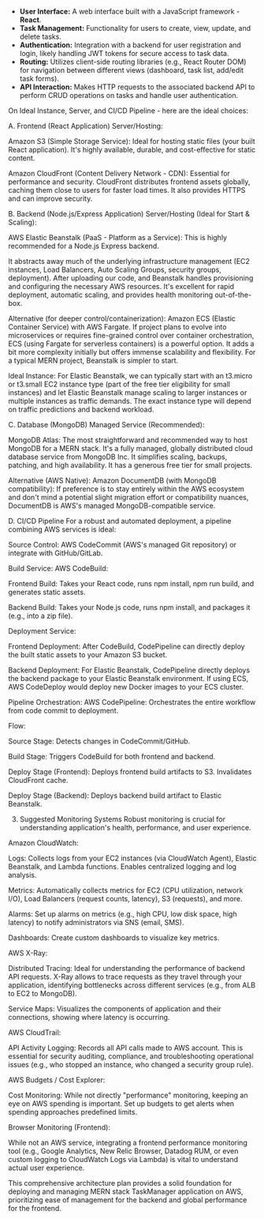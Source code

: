 * **User Interface:** A web interface built with a JavaScript framework - **React**.
* **Task Management:** Functionality for users to create, view, update, and delete tasks.
* **Authentication:** Integration with a backend for user registration and login, likely handling JWT tokens for secure access to task data.
* **Routing:** Utilizes client-side routing libraries (e.g., React Router DOM) for navigation between different views (dashboard, task list, add/edit task forms).
* **API Interaction:** Makes HTTP requests to the associated backend API to perform CRUD operations on tasks and handle user authentication.


On Ideal Instance, Server, and CI/CD Pipeline - here are the ideal choices:

A. Frontend (React Application)
Server/Hosting:

Amazon S3 (Simple Storage Service): Ideal for hosting static files (your built React application). It's highly available, durable, and cost-effective for static content.

Amazon CloudFront (Content Delivery Network - CDN): Essential for performance and security. CloudFront distributes frontend assets globally, caching them close to users for faster load times. It also provides HTTPS and can improve security.

B. Backend (Node.js/Express Application)
Server/Hosting (Ideal for Start & Scaling):

AWS Elastic Beanstalk (PaaS - Platform as a Service): This is highly recommended for a Node.js Express backend.

It abstracts away much of the underlying infrastructure management (EC2 instances, Load Balancers, Auto Scaling Groups, security groups, deployment). After uploading our code, and Beanstalk handles provisioning and configuring the necessary AWS resources. It's excellent for rapid deployment, automatic scaling, and provides health monitoring out-of-the-box.

Alternative (for deeper control/containerization): Amazon ECS (Elastic Container Service) with AWS Fargate. If project plans to evolve into microservices or requires fine-grained control over container orchestration, ECS (using Fargate for serverless containers) is a powerful option. It adds a bit more complexity initially but offers immense scalability and flexibility. For a typical MERN project, Beanstalk is simpler to start.

Ideal Instance: For Elastic Beanstalk, we can typically start with an t3.micro or t3.small EC2 instance type (part of the free tier eligibility for small instances) and let Elastic Beanstalk manage scaling to larger instances or multiple instances as traffic demands. The exact instance type will depend on traffic predictions and backend workload.

C. Database (MongoDB)
Managed Service (Recommended):

MongoDB Atlas: The most straightforward and recommended way to host MongoDB for a MERN stack. It's a fully managed, globally distributed cloud database service from MongoDB Inc. It simplifies scaling, backups, patching, and high availability. It has a generous free tier for small projects.

Alternative (AWS Native): Amazon DocumentDB (with MongoDB compatibility): If preference is to stay entirely within the AWS ecosystem and don't mind a potential slight migration effort or compatibility nuances, DocumentDB is AWS's managed MongoDB-compatible service.

D. CI/CD Pipeline
For a robust and automated deployment, a pipeline combining AWS services is ideal:

Source Control: AWS CodeCommit (AWS's managed Git repository) or integrate with GitHub/GitLab.

Build Service: AWS CodeBuild:

Frontend Build: Takes your React code, runs npm install, npm run build, and generates static assets.

Backend Build: Takes your Node.js code, runs npm install, and packages it (e.g., into a zip file).

Deployment Service:

Frontend Deployment: After CodeBuild, CodePipeline can directly deploy the built static assets to your Amazon S3 bucket.

Backend Deployment: For Elastic Beanstalk, CodePipeline directly deploys the backend package to your Elastic Beanstalk environment. If using ECS, AWS CodeDeploy would deploy new Docker images to your ECS cluster.

Pipeline Orchestration: AWS CodePipeline: Orchestrates the entire workflow from code commit to deployment.

Flow:

Source Stage: Detects changes in CodeCommit/GitHub.

Build Stage: Triggers CodeBuild for both frontend and backend.

Deploy Stage (Frontend): Deploys frontend build artifacts to S3. Invalidates CloudFront cache.

Deploy Stage (Backend): Deploys backend build artifact to Elastic Beanstalk.

3. Suggested Monitoring Systems
Robust monitoring is crucial for understanding application's health, performance, and user experience.

Amazon CloudWatch:

Logs: Collects logs from your EC2 instances (via CloudWatch Agent), Elastic Beanstalk, and Lambda functions. Enables centralized logging and log analysis.

Metrics: Automatically collects metrics for EC2 (CPU utilization, network I/O), Load Balancers (request counts, latency), S3 (requests), and more. 

Alarms: Set up alarms on metrics (e.g., high CPU, low disk space, high latency) to notify administrators via SNS (email, SMS).

Dashboards: Create custom dashboards to visualize key metrics.

AWS X-Ray:

Distributed Tracing: Ideal for understanding the performance of backend API requests. X-Ray allows to trace requests as they travel through your application, identifying bottlenecks across different services (e.g., from ALB to EC2 to MongoDB).

Service Maps: Visualizes the components of application and their connections, showing where latency is occurring.

AWS CloudTrail:

API Activity Logging: Records all API calls made to AWS account. This is essential for security auditing, compliance, and troubleshooting operational issues (e.g., who stopped an instance, who changed a security group rule).

AWS Budgets / Cost Explorer:

Cost Monitoring: While not directly "performance" monitoring, keeping an eye on AWS spending is important. Set up budgets to get alerts when spending approaches predefined limits.

Browser Monitoring (Frontend):

While not an AWS service, integrating a frontend performance monitoring tool (e.g., Google Analytics, New Relic Browser, Datadog RUM, or even custom logging to CloudWatch Logs via Lambda) is vital to understand actual user experience.

This comprehensive architecture plan provides a solid foundation for deploying and managing MERN stack TaskManager application on AWS, prioritizing ease of management for the backend and global performance for the frontend.







